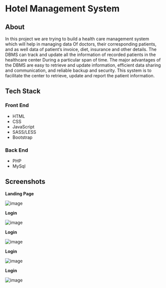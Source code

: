 # Hotel Management System

## About
  In this project we are trying to build a health care management system which will help in managing data
Of doctors, their corresponding patients, and as well data of patient’s invoice, diet, insurance and other details. The DBMS can track and update all the information of recorded patients in the healthcare center
During a particular span of time. The major advantages of the DBMS are easy to retrieve and update information, efficient data sharing and communication, and reliable backup and security. This system is to facilitate the center to retrieve, update and report the patient information. 

## Tech Stack

### **Front End**
- HTML
- CSS
- JavaScript
- SASS/LESS
- Bootstrap

### **Back End**
- PHP
- MySql

## **Screenshots**
**Landing Page**

![image](https://user-images.githubusercontent.com/26626161/43714287-1ad56c80-999a-11e8-9070-ba65644a22a8.png)

**Login**


![image](https://user-images.githubusercontent.com/26626161/43714331-3c3ebaa2-999a-11e8-9276-e52b531eb418.png)

**Login**


![image](https://user-images.githubusercontent.com/26626161/43714332-3f775378-999a-11e8-8b4d-6720c861bb79.png)

**Login**

![image](https://user-images.githubusercontent.com/26626161/43714335-42087b12-999a-11e8-933b-a50cb6b8924a.png)


**Login**


![image](https://user-images.githubusercontent.com/26626161/43714391-6e78a758-999a-11e8-90e3-2a0b2295de1b.png)
